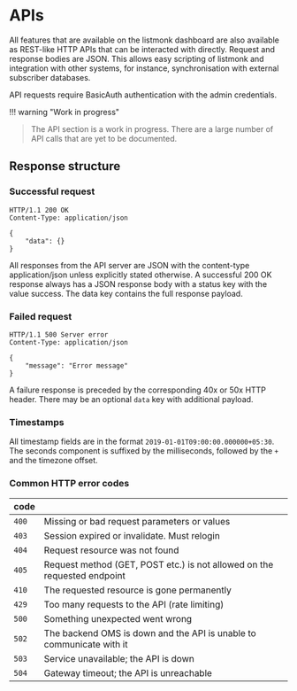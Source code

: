 # APIs

All features that are available on the listmonk dashboard are also available as REST-like HTTP APIs that can be interacted with directly. Request and response bodies are JSON. This allows easy scripting of listmonk and integration with other systems, for instance, synchronisation with external subscriber databases.

API requests require BasicAuth authentication with the admin credentials.

!!! warning "Work in progress"

> The API section is a work in progress. There are a large number of API calls that are yet to be documented.

## Response structure

### Successful request

```http
HTTP/1.1 200 OK
Content-Type: application/json

{
    "data": {}
}
```

All responses from the API server are JSON with the content-type application/json unless explicitly stated otherwise. A successful 200 OK response always has a JSON response body with a status key with the value success. The data key contains the full response payload.

### Failed request

```http
HTTP/1.1 500 Server error
Content-Type: application/json

{
    "message": "Error message"
}
```

A failure response is preceded by the corresponding 40x or 50x HTTP header. There may be an optional `data` key with additional payload.

### Timestamps

All timestamp fields are in the format `2019-01-01T09:00:00.000000+05:30`. The seconds component is suffixed by the milliseconds, followed by the `+` and the timezone offset.

### Common HTTP error codes

| code  | &nbsp;                                                                   |
| ----- | ------------------------------------------------------------------------ |
| `400` | Missing or bad request parameters or values                              |
| `403` | Session expired or invalidate. Must relogin                              |
| `404` | Request resource was not found                                           |
| `405` | Request method (GET, POST etc.) is not allowed on the requested endpoint |
| `410` | The requested resource is gone permanently                               |
| `429` | Too many requests to the API (rate limiting)                             |
| `500` | Something unexpected went wrong                                          |
| `502` | The backend OMS is down and the API is unable to communicate with it     |
| `503` | Service unavailable; the API is down                                     |
| `504` | Gateway timeout; the API is unreachable                                  |
